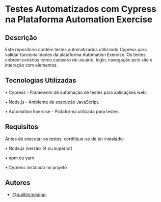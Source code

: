 
# Testes Automatizados com Cypress na Plataforma Automation Exercise

## Descrição

Este repositório contém testes automatizados utilizando Cypress para validar funcionalidades da plataforma Automation Exercise. Os testes cobrem cenários como cadastro de usuário, login, navegação pelo site e interação com elementos.


## Tecnologias Utilizadas

• Cypress - Framework de automação de testes para aplicações web.

• Node.js - Ambiente de execução JavaScript.

• Automation Exercise - Plataforma utilizada para testes.
## Requisitos

Antes de executar os testes, certifique-se de ter instalado:

• Node.js (versão 14 ou superior)

• npm ou yarn

• Cypress instalado no projeto


## Autores

- [@guilhermeaipp](https://github.com/guilhermeaipp)

